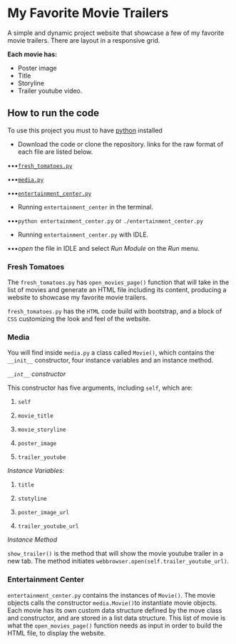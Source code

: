 # My Favorite Movie Trailers

A simple and dynamic project website that showcase a few of my favorite movie trailers. There are layout in a responsive grid.

**Each movie has:**

- Poster image
- Title
- Storyline
- Trailer youtube video.

## How to run the code

To use this project you must to have [python](https://www.python.org/) installed

* Download the code or clone the repository. links for the raw format of each file are listed below.

•••[`fresh_tomatoes.py`](https://raw.githubusercontent.com/RafaelDavisH/My-Favorite-Movie-Trailers/master/fresh_tomatoes.py)

•••[`media.py`](https://raw.githubusercontent.com/RafaelDavisH/My-Favorite-Movie-Trailers/master/media.py)

•••[`entertainment_center.py`](https://github.com/RafaelDavisH/My-Favorite-Movie-Trailers/raw/master/entertainment_center.py)


* Running `entertainment_center` in the terminal.

•••`python entertainment_center.py` or `./entertainment_center.py`


* Running `entertainment_center.py` with IDLE.

•••*open* the file in IDLE and select *Run Module* on the *Run* menu.


### Fresh Tomatoes

The `fresh_tomatoes.py` has `open_movies_page()` function that will
take in the list of movies and generate an HTML file including its content,
producing a website to showcase my favorite movie trailers.

`fresh_tomatoes.py` has the `HTML` code build with bootstrap, and a block of
`CSS` customizing the look and feel of the website.

### Media

You will find inside `media.py` a class called `Movie()`, which contains the
`__init__` constructor, four instance variables and an instance method.

*`__int__` constructor*

This constructor has five arguments, including `self`, which are:

1. `self`

2. `movie_title`

3. `movie_storyline`

4. `poster_image`

5. `trailer_youtube`


*Instance Variables:*

1. `title`

2. `stotyline`

3. `poster_image_url`

4. `trailer_youtube_url`


*Instance Method*

`show_trailer()` is the method that will show the movie youtube trailer in a
new tab. The method initiates `webbrowser.open(self.trailer_youtube_url)`.


### Entertainment Center

`entertainment_center.py` contains the instances of `Movie()`. The movie
objects calls the constructor `media.Movie()`to instantiate movie objects. Each
movie has its own custom data structure defined by the move class and
constructor, and are stored in a list data structure. This list of movie
is what the `open_movies_page()` function needs as input in order to build the
HTML file, to display the website.
